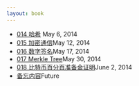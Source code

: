 ```yaml
---
layout: book
---
```


<ul class="listing">
	<li>
		<a href="014_hash.html">014 哈希</a> <span>May 6, 2014</span>
	</li>
	<li>
		<a href="015_crypto.html">015 加密通信</a><span>May 12, 2014</span>
	</li>
	<li>
		<a href="016_digi_sig.html">016 数字签名</a><span>May 17, 2014</span>
	</li>
	<li>
		<a href="017_merkle_tree.html">017 Merkle Tree</a><span>May 30, 2014</span>
	</li>
	<li>
		<a href="018_proof_of_reserve.html">018 比特币百分百准备金证明</a><span>June 2, 2014</span>
	</li>
	<li>
		<a href="tmp.html">备忘内容</a><span>Future</span>
	</li>
</ul>

